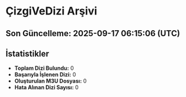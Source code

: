 # ÇizgiVeDizi Arşivi
**Son Güncelleme:** 2025-09-17 06:15:06 (UTC)
---
## İstatistikler
- **Toplam Dizi Bulundu:** 0
- **Başarıyla İşlenen Dizi:** 0
- **Oluşturulan M3U Dosyası:** 0
- **Hata Alınan Dizi Sayısı:** 0